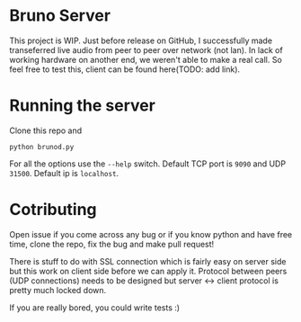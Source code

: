 Bruno Server
============

This project is WIP. Just before release on GitHub, I successfully made
transeferred live audio from peer to peer over network (not lan). In lack of
working hardware on another end, we weren't able to make a real call. So feel
free to test this, client can be found here(TODO: add link).

Running the server
==================

Clone this repo and

```
python brunod.py
```

For all the options use the `--help` switch. Default TCP port is `9090`
and UDP `31500`. Default ip is `localhost`.

Cotributing
===========

Open issue if you come across any bug or if you know python and have free time,
clone the repo, fix the bug and make pull request!

There is stuff to do with SSL connection which is fairly easy on server
side but this work on client side before we can apply it. Protocol
between peers (UDP connections) needs to be designed but server <-> client protocol
is pretty much locked down.

If you are really bored, you could write tests :)
